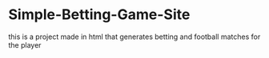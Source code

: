 # Simple-Betting-Game-Site
this is a project made in html that generates betting and football matches for the player
